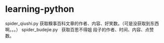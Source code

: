 # learning-python
spider_qiushi.py  获取糗事百科文章的作者、内容、好笑数。（可是没获取到东西啊。。。）
spider_budejie.py   获取百思不得姐 段子的作者、时间、内容、点赞数。
